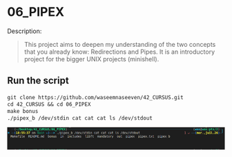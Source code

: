 # 06_PIPEX

Description:
> This project aims to deepen my understanding of the two concepts that you already know: Redirections and Pipes. It is an introductory project for the bigger UNIX projects (minishell).

## Run the script

```
git clone https://github.com/waseemnaseeven/42_CURSUS.git
cd 42_CURSUS && cd 06_PIPEX
make bonus
./pipex_b /dev/stdin cat cat cat ls /dev/stdout
```
![Screenshot](pipex.png)
